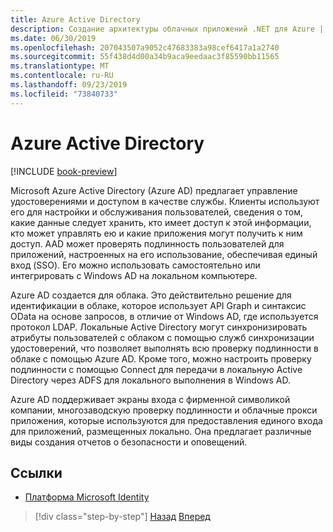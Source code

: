 ```yaml
---
title: Azure Active Directory
description: Создание архитектуры облачных приложений .NET для Azure | Azure Active Directory
ms.date: 06/30/2019
ms.openlocfilehash: 207043507a9052c47683383a98cef6417a1a2740
ms.sourcegitcommit: 55f438d4d00a34b9aca9eedaac3f85590bb11565
ms.translationtype: MT
ms.contentlocale: ru-RU
ms.lasthandoff: 09/23/2019
ms.locfileid: "73840733"
---
```

# <a name="azure-active-directory"></a>Azure Active Directory

[!INCLUDE [book-preview](../../../includes/book-preview.md)]

Microsoft Azure Active Directory (Azure AD) предлагает управление удостоверениями и доступом в качестве службы. Клиенты используют его для настройки и обслуживания пользователей, сведения о том, какие данные следует хранить, кто имеет доступ к этой информации, кто может управлять ею и какие приложения могут получить к ним доступ. AAD может проверять подлинность пользователей для приложений, настроенных на его использование, обеспечивая единый вход (SSO). Его можно использовать самостоятельно или интегрировать с Windows AD на локальном компьютере.

Azure AD создается для облака. Это действительно решение для идентификации в облаке, которое использует API Graph и синтаксис OData на основе запросов, в отличие от Windows AD, где используется протокол LDAP. Локальные Active Directory могут синхронизировать атрибуты пользователей с облаком с помощью служб синхронизации удостоверений, что позволяет выполнять всю проверку подлинности в облаке с помощью Azure AD. Кроме того, можно настроить проверку подлинности с помощью Connect для передачи в локальную Active Directory через ADFS для локального выполнения в Windows AD.

Azure AD поддерживает экраны входа с фирменной символикой компании, многозаводскую проверку подлинности и облачные прокси приложения, которые используются для предоставления единого входа для приложений, размещенных локально. Она предлагает различные виды создания отчетов о безопасности и оповещений.

## <a name="references"></a>Ссылки

- [Платформа Microsoft Identity](https://docs.microsoft.com/azure/active-directory/develop/)

>[!div class="step-by-step"]
>[Назад](authentication-authorization.md)
>[Вперед](identity-server.md)
